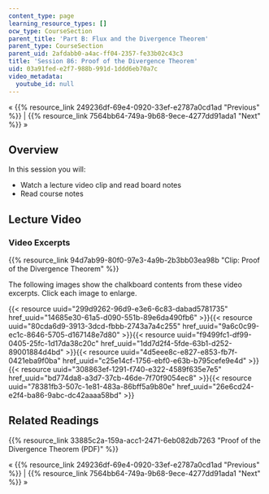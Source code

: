 ```yaml
---
content_type: page
learning_resource_types: []
ocw_type: CourseSection
parent_title: 'Part B: Flux and the Divergence Theorem'
parent_type: CourseSection
parent_uid: 2afdabb0-a4ac-ff04-2357-fe33b02c43c3
title: 'Session 86: Proof of the Divergence Theorem'
uid: 03a91fed-e2f7-988b-991d-1ddd6eb70a7c
video_metadata:
  youtube_id: null
---
```


« {{% resource_link 249236df-69e4-0920-33ef-e2787a0cd1ad "Previous" %}} | {{% resource_link 7564bb64-749a-9b68-9ece-4277dd91ada1 "Next" %}} »

Overview
--------

In this session you will:

*   Watch a lecture video clip and read board notes
*   Read course notes

Lecture Video
-------------

### Video Excerpts

{{% resource_link 94d7ab99-80f0-97e3-4a9b-2b3bb03ea98b "Clip: Proof of the Divergence Theorem" %}}

The following images show the chalkboard contents from these video excerpts. Click each image to enlarge.

{{< resource uuid="299d9262-96d9-e3e6-6c83-dabad5781735" href_uuid="14685e30-61a5-d090-551b-89e6da490fb6" >}}{{< resource uuid="80cda6d9-3913-3dcd-fbbb-2743a7a4c255" href_uuid="9a6c0c99-ec1c-8646-5705-d167148e7d80" >}}{{< resource uuid="f9499fc1-df99-0405-25fc-1d17da38c20c" href_uuid="1dd7d2f4-5fde-63b1-d252-89001884d4bd" >}}{{< resource uuid="4d5eee8c-e827-e853-fb7f-0421eba9f0ba" href_uuid="c25e14cf-1756-ebf0-e63b-b795cefe9e4d" >}}  
{{< resource uuid="308863ef-1291-f740-e322-4589f635e7e5" href_uuid="bd774da8-a3d7-37cb-46de-7f70f9054ec8" >}}{{< resource uuid="78381fb3-507c-1e81-483a-86bff5a9b80e" href_uuid="26e6cd24-e2f4-ba86-9abc-dc42aaaa58bd" >}}

Related Readings
----------------

{{% resource_link 33885c2a-159a-acc1-2471-6eb082db7263 "Proof of the Divergence Theorem (PDF)" %}}

« {{% resource_link 249236df-69e4-0920-33ef-e2787a0cd1ad "Previous" %}} | {{% resource_link 7564bb64-749a-9b68-9ece-4277dd91ada1 "Next" %}} »